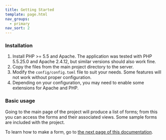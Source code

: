 ```yaml
---
title: Getting Started
template: page.html
nav_groups:
  - primary
nav_sort: 2
---
```


### Installation

1. Install PHP >= 5.5 and Apache. The application was tested with PHP 5.5.25.0 and Apache 2.4.12, but similar versions should also work fine.
2. Copy the files from the main project directory to the server.
3. Modify the `config/config.toml` file to suit your needs. Some features will not work without proper configuration.
4. Depending on your configuration, you may need to enable some extensions for Apache and PHP.

### Basic usage

Going to the main page of the project will produce a list of forms; from this you can access the forms and their associated views. Some sample forms are included with the project.

To learn how to make a form, go to [the next page of this documentation](making-forms/introduction.html).